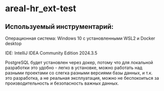 # areal-hr_ext-test

## Используемый инструментарий:
Операционная система: Windows 10 с установленными WSL2 и Docker desktop

IDE: IntelliJ IDEA Community Edition 2024.3.5

PostgreSQL будет установлен через докер, потому что для локальной разработки это удобно - легко в установке, можно работать над разными проектами со слегка разными версиями базы данных, и т.к. это разработка, а не реальная эксплуатация, можно не беспокоиться за производительность и безопасность важных данных.